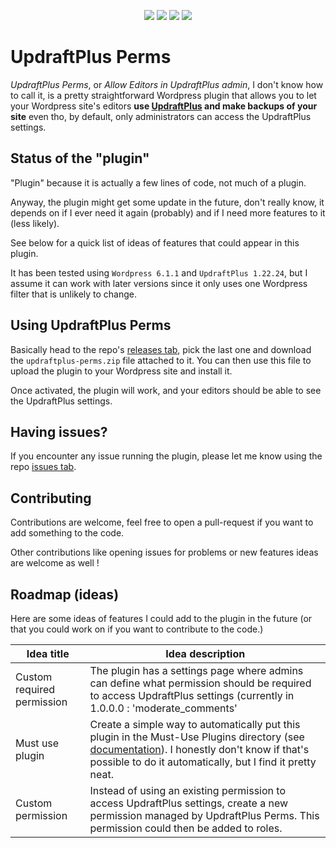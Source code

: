 <p align="center">
    <img src="https://img.shields.io/github/v/release/MaelImhof/updraftplus-perms" />
    <img src="https://img.shields.io/badge/Wordpress-6.1.1-blue" />
    <img src="https://img.shields.io/badge/UpdraftPlus-1.22.24-red" />
    <img src="https://img.shields.io/github/last-commit/MaelImhof/updraftplus-perms/main" />
</p>

# UpdraftPlus Perms

*UpdraftPlus Perms*, or *Allow Editors in UpdraftPlus admin*, I don't know how to call it,
is a pretty straightforward Wordpress plugin that allows you to let your Wordpress site's
editors **use [UpdraftPlus](https://wordpress.org/plugins/updraftplus/) and make backups of
your site** even tho, by default, only administrators can access the UpdraftPlus settings.

## Status of the "plugin"

"Plugin" because it is actually a few lines of code, not much of a plugin.

Anyway, the plugin might get some update in the future, don't really know, it depends on if
I ever need it again (probably) and if I need more features to it (less likely).

See below for a quick list of ideas of features that could appear in this plugin.

It has been tested using `Wordpress 6.1.1` and `UpdraftPlus 1.22.24`, but I assume it can
work with later versions since it only uses one Wordpress filter that is unlikely to change.

## Using UpdraftPlus Perms

Basically head to the repo's [releases tab](https://github.com/MaelImhof/updraftplus-perms/releases),
pick the last one and download the `updraftplus-perms.zip` file attached to it. You can then use
this file to upload the plugin to your Wordpress site and install it.

Once activated, the plugin will work, and your editors should be able to see the UpdraftPlus settings.

## Having issues?

If you encounter any issue running the plugin, please let me know using the repo
[issues tab](https://github.com/MaelImhof/updraftplus-perms/issues).

## Contributing

Contributions are welcome, feel free to open a pull-request if you want to add something to the code.

Other contributions like opening issues for problems or new features ideas are welcome as well !

## Roadmap (ideas)

Here are some ideas of features I could add to the plugin in the future (or that you could work on
if you want to contribute to the code.)

| Idea title                 | Idea description                                                                                                                                                                                                                                                         |
|----------------------------|--------------------------------------------------------------------------------------------------------------------------------------------------------------------------------------------------------------------------------------------------------------------------|
| Custom required permission | The plugin has a settings page where admins can define what permission should be required to access UpdraftPlus settings (currently in 1.0.0.0 : 'moderate_comments'                                                                                                     |
| Must use plugin            | Create a simple way to automatically put this plugin in the Must-Use Plugins directory (see [documentation](https://wordpress.org/documentation/article/must-use-plugins/)). I honestly don't know if that's possible to do it automatically, but I find it pretty neat. |
| Custom permission          | Instead of using an existing permission to access UpdraftPlus settings, create a new permission managed by UpdraftPlus Perms. This permission could then be added to roles.                                                                                              |